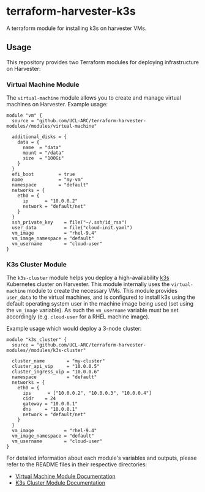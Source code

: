 # terraform-harvester-k3s

A terraform module for installing k3s on harvester VMs.

## Usage

This repository provides two Terraform modules for deploying infrastructure
on Harvester:

### Virtual Machine Module

The `virtual-machine` module allows you to create and manage virtual machines on
Harvester. Example usage:

```hcl
module "vm" {
  source = "github.com/UCL-ARC/terraform-harvester-modules//modules/virtual-machine"

  additional_disks = {
    data = {
      name  = "data"
      mount = "/data"
      size  = "100Gi"
    }
  }
  efi_boot         = true
  name             = "my-vm"
  namespace        = "default"
  networks = {
    eth0 = {
      ip      = "10.0.0.2"
      network = "default/net"
    }
  }
  ssh_private_key    = file("~/.ssh/id_rsa")
  user_data          = file("cloud-init.yaml")
  vm_image           = "rhel-9.4"
  vm_image_namespace = "default"
  vm_username        = "cloud-user"
}
```

### K3s Cluster Module

The `k3s-cluster` module helps you deploy a high-availability [k3s](https://k3s.io/)
Kubernetes cluster on Harvester. This module internally uses the `virtual-machine`
module to create the necessary VMs. This module provides `user_data` to the virtual machines, and is configured to install k3s using the default operating system user in the machine image being used (set using the `vm_image` variable). As such the `vm_username` variable must be set accordingly (e.g. `cloud-user` for a RHEL machine image).

Example usage which would deploy a 3-node cluster:

```hcl
module "k3s_cluster" {
  source = "github.com/UCL-ARC/terraform-harvester-modules//modules/k3s-cluster"

  cluster_name        = "my-cluster"
  cluster_api_vip     = "10.0.0.5"
  cluster_ingress_vip = "10.0.0.6"
  namespace           = "default"
  networks = {
    eth0 = {
      ips      = ["10.0.0.2", "10.0.0.3", "10.0.0.4"]
      cidr    = 24
      gateway = "10.0.0.1"
      dns     = "10.0.0.1"
      network = "default/net"
    }
  }
  vm_image           = "rhel-9.4"
  vm_image_namespace = "default"
  vm_username        = "cloud-user"
}
```

For detailed information about each module's variables and outputs, please refer
to the README files in their respective directories:

- [Virtual Machine Module Documentation](modules/virtual-machine/README.md)
- [K3s Cluster Module Documentation](modules/k3s-cluster/README.md)
